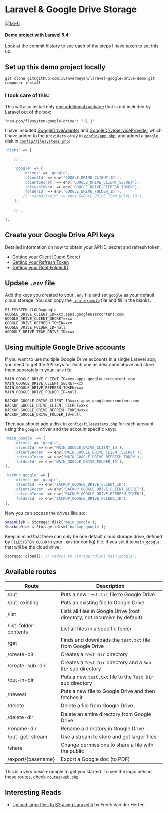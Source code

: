 # Laravel & Google Drive Storage

[![ko-fi](https://www.ko-fi.com/img/githubbutton_sm.svg)](https://ko-fi.com/R6R3UQ8V)

#### Demo project with Laravel 5.4

Look at the commit history to see each of the steps I have taken to set this up.

## Set up this demo project locally

```
git clone git@github.com:ivanvermeyen/laravel-google-drive-demo.git
composer install
```

### I took care of this:

This will also install only [one additional package](https://github.com/nao-pon/flysystem-google-drive) that is not included by Laravel out of the box:

```
"nao-pon/flysystem-google-drive": "~1.1"
```

I have included [GoogleDriveAdapter](app/Providers/GoogleDriveAdapter.php) and [GoogleDriveServiceProvider](app/Providers/GoogleDriveServiceProvider.php) which I have added to the `providers` array in [`config/app.php`](config/app.php), and added a `google` disk in [`config/filesystems.php`](config/filesystems.php):

```php
'disks' => [

    // ...

    'google' => [
        'driver' => 'google',
        'clientId' => env('GOOGLE_DRIVE_CLIENT_ID'),
        'clientSecret' => env('GOOGLE_DRIVE_CLIENT_SECRET'),
        'refreshToken' => env('GOOGLE_DRIVE_REFRESH_TOKEN'),
        'folderId' => env('GOOGLE_DRIVE_FOLDER_ID'),
        // 'teamDriveId' => env('GOOGLE_DRIVE_TEAM_DRIVE_ID'),
    ],

    // ...

],
```

## Create your Google Drive API keys

Detailed information on how to obtain your API ID, secret and refresh token:

-   [Getting your Client ID and Secret](README/1-getting-your-dlient-id-and-secret.md)
-   [Getting your Refresh Token](README/2-getting-your-refresh-token.md)
-   [Getting your Root Folder ID](README/3-getting-your-root-folder-id.md)

## Update `.env` file

Add the keys you created to your `.env` file and set `google` as your default cloud storage. You can copy the [`.env.example`](.env.example) file and fill in the blanks.

```
FILESYSTEM_CLOUD=google
GOOGLE_DRIVE_CLIENT_ID=xxx.apps.googleusercontent.com
GOOGLE_DRIVE_CLIENT_SECRET=xxx
GOOGLE_DRIVE_REFRESH_TOKEN=xxx
GOOGLE_DRIVE_FOLDER_ID=null
#GOOGLE_DRIVE_TEAM_DRIVE_ID=xxx
```

## Using multiple Google Drive accounts

If you want to use multiple Google Drive accounts in a single Laravel app, you need to get the API keys for each one as described above and store them separately in your `.env` file:

```
MAIN_GOOGLE_DRIVE_CLIENT_ID=xxx.apps.googleusercontent.com
MAIN_GOOGLE_DRIVE_CLIENT_SECRET=xxx
MAIN_GOOGLE_DRIVE_REFRESH_TOKEN=xxx
MAIN_GOOGLE_DRIVE_FOLDER_ID=null

BACKUP_GOOGLE_DRIVE_CLIENT_ID=xxx.apps.googleusercontent.com
BACKUP_GOOGLE_DRIVE_CLIENT_SECRET=xxx
BACKUP_GOOGLE_DRIVE_REFRESH_TOKEN=xxx
BACKUP_GOOGLE_DRIVE_FOLDER_ID=null
```

Then you should add a disk in `config/filesystems.php` for each account using the `google` driver and the account specific keys:

```php
'main_google' => [
    'driver' => 'google',
    'clientId' => env('MAIN_GOOGLE_DRIVE_CLIENT_ID'),
    'clientSecret' => env('MAIN_GOOGLE_DRIVE_CLIENT_SECRET'),
    'refreshToken' => env('MAIN_GOOGLE_DRIVE_REFRESH_TOKEN'),
    'folderId' => env('MAIN_GOOGLE_DRIVE_FOLDER_ID'),
],

'backup_google' => [
    'driver' => 'google',
    'clientId' => env('BACKUP_GOOGLE_DRIVE_CLIENT_ID'),
    'clientSecret' => env('BACKUP_GOOGLE_DRIVE_CLIENT_SECRET'),
    'refreshToken' => env('BACKUP_GOOGLE_DRIVE_REFRESH_TOKEN'),
    'folderId' => env('BACKUP_GOOGLE_DRIVE_FOLDER_ID'),
],
```

Now you can access the drives like so:

```php
$mainDisk = Storage::disk('main_google');
$backupDisk = Storage::disk('backup_google');
```

Keep in mind that there can only be one default cloud storage drive, defined by `FILESYSTEM_CLOUD` in your `.env` (or config) file. If you set it to `main_google`, that will be the cloud drive:

```php
Storage::cloud(); // refers to Storage::disk('main_google')
```

## Available routes

| Route                 | Description                              |
| --------------------- | ---------------------------------------- |
| /put                  | Puts a new `test.txt` file to Google Drive |
| /put-existing         | Puts an existing file to Google Drive    |
| /list                 | Lists all files in Google Drive (root directory, not recursive by default) |
| /list-folder-contents | List all files in a specific folder      |
| /get                  | Finds and downloads the `test.txt` file from Google Drive |
| /create-dir           | Creates a `Test Dir` directory   |
| /create-sub-dir       | Creates a `Test Dir` directory and a `Sub Dir` sub directory |
| /put-in-dir           | Puts a new `test.txt` file to the `Test Dir` sub directory |
| /newest               | Puts a new file to Google Drive and then fetches it |
| /delete               | Delete a file from Google Drive          |
| /delete-dir           | Delete an entire directory from Google Drive |
| /rename-dir           | Rename a directory in Google Drive       |
| /put-get-stream       | Use a stream to store and get larger files |
| /share                | Change permissions to share a file with the public |
| /export/{basename}    | Export a Google doc (to PDF) |

This is a very basic example to get you started. To see the logic behind these routes, check [`routes/web.php`](routes/web.php).

## Interesting Reads

-   [Upload large files to S3 using Laravel 5](https://murze.be/2015/07/upload-large-files-to-s3-using-laravel-5/) by Freek Van der Herten.
